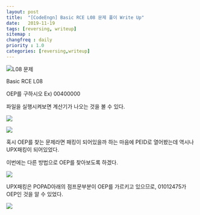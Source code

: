 ```yaml
---
layout: post
title:  "[CodeEngn] Basic RCE L08 문제 풀이 Write Up"
date:   2019-11-19
tags: [reversing, writeup]
sitemap :
changfreq : daily
priority : 1.0
categories: [reversing,writeup]
---
```


![L08 문제](https://img1.daumcdn.net/thumb/R1280x0/?scode=mtistory2&fname=https%3A%2F%2Fk.kakaocdn.net%2Fdn%2FqSN8Z%2FbtqzSZGazCd%2FkFF9biY0jYXA3QxE66Yznk%2Fimg.png)

Basic RCE L08

OEP를 구하시오 Ex) 00400000

파일을 실행시켜보면 계산기가 나오는 것을 볼 수 있다.

![](https://img1.daumcdn.net/thumb/R1280x0/?scode=mtistory2&fname=https%3A%2F%2Fk.kakaocdn.net%2Fdn%2F18UC9%2FbtqzR3PPn45%2FoPcx0DkyoVKGKBmLzTv1G0%2Fimg.png)

![](https://img1.daumcdn.net/thumb/R1280x0/?scode=mtistory2&fname=https%3A%2F%2Fk.kakaocdn.net%2Fdn%2F759GB%2FbtqzR3Wx0N3%2F1tr1hRfJqhWKV40bCaLUU0%2Fimg.png)

혹시 OEP를 찾는 문제라면 패킹이 되어있을까 하는 마음에 PEID로 열어봤는데 역시나 UPX패킹이 되어있었다.

이번에는 다른 방법으로 OEP를 찾아보도록 하겠다.

![](https://img1.daumcdn.net/thumb/R1280x0/?scode=mtistory2&fname=https%3A%2F%2Fk.kakaocdn.net%2Fdn%2FbgyNE5%2FbtqzSOZai80%2FcmEFl8NPWVB6hJ1eOtpvt0%2Fimg.png)

UPX패킹은 POPAD아래의 점프문부분이 OEP를 가르키고 있으므로, 01012475가 OEP인 것을 알 수 있었다.

![](https://img1.daumcdn.net/thumb/R1280x0/?scode=mtistory2&fname=https%3A%2F%2Fk.kakaocdn.net%2Fdn%2FcU1WKK%2FbtqzTEhsP0O%2FKcuH7HCKGx4Wkn3FKWWD7k%2Fimg.png)
